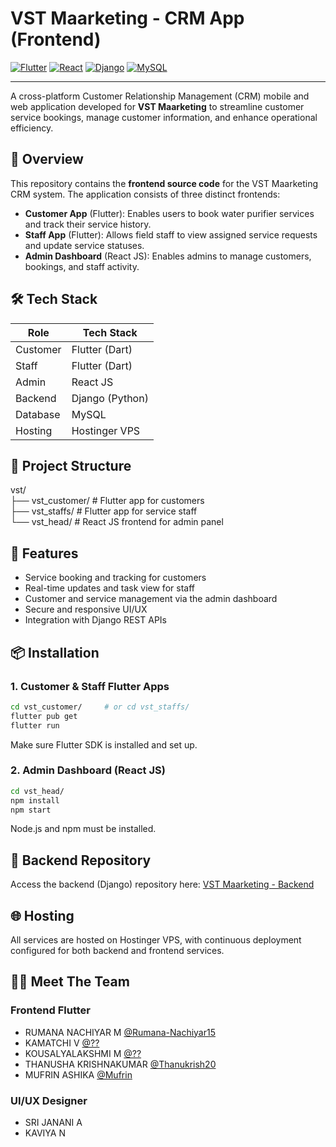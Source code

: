 # VST Maarketing - CRM App (Frontend)

[![Flutter](https://img.shields.io/badge/Flutter-%2302569B.svg?style=for-the-badge&logo=flutter&logoColor=white)](https://flutter.dev/)
[![React](https://img.shields.io/badge/React-%2361DAFB.svg?style=for-the-badge&logo=react&logoColor=black)](https://reactjs.org/)
[![Django](https://img.shields.io/badge/Django-%23092E20.svg?style=for-the-badge&logo=django&logoColor=white)](https://www.djangoproject.com/)
[![MySQL](https://img.shields.io/badge/MySQL-%2300f.svg?style=for-the-badge&logo=mysql&logoColor=white)](https://www.mysql.com/)

---

A cross-platform Customer Relationship Management (CRM) mobile and web application developed for **VST Maarketing** to streamline customer service bookings, manage customer information, and enhance operational efficiency.

## 🧾 Overview

This repository contains the **frontend source code** for the VST Maarketing CRM system. The application consists of three distinct frontends:

- **Customer App** (Flutter): Enables users to book water purifier services and track their service history.
- **Staff App** (Flutter): Allows field staff to view assigned service requests and update service statuses.
- **Admin Dashboard** (React JS): Enables admins to manage customers, bookings, and staff activity.

## 🛠️ Tech Stack

| Role     | Tech Stack             |
|----------|------------------------|
| Customer | Flutter (Dart)         |
| Staff    | Flutter (Dart)         |
| Admin    | React JS               |
| Backend  | Django (Python)        |
| Database | MySQL                  |
| Hosting  | Hostinger VPS          |

## 📂 Project Structure

vst/ </br>
├── vst_customer/ # Flutter app for customers </br>
├── vst_staffs/ # Flutter app for service staff </br>
└── vst_head/ # React JS frontend for admin panel </br>


## 🚀 Features

- Service booking and tracking for customers
- Real-time updates and task view for staff
- Customer and service management via the admin dashboard
- Secure and responsive UI/UX
- Integration with Django REST APIs

## 📦 Installation

### 1. Customer & Staff Flutter Apps

```bash
cd vst_customer/     # or cd vst_staffs/
flutter pub get
flutter run
```
Make sure Flutter SDK is installed and set up.

### 2. Admin Dashboard (React JS)

```bash
cd vst_head/
npm install
npm start
```
Node.js and npm must be installed.

## 🔗 Backend Repository
Access the backend (Django) repository here: [VST Maarketing - Backend](https://github.com/Kishor404/VST_Maarketing)

## 🌐 Hosting
All services are hosted on Hostinger VPS, with continuous deployment configured for both backend and frontend services.

## 👨‍💼 Meet The Team
### Frontend Flutter
- RUMANA NACHIYAR M [@Rumana-Nachiyar15](https://github.com/Rumana-Nachiyar15)
- KAMATCHI V [@??](https://github.com/Rumana-Nachiyar15)
- KOUSALYALAKSHMI M [@??](https://github.com/Rumana-Nachiyar15)
- THANUSHA KRISHNAKUMAR [@Thanukrish20](https://github.com/thanukrish20)
- MUFRIN ASHIKA [@Mufrin](https://github.com/mufrin)
### UI/UX Designer
- SRI JANANI A
- KAVIYA N
